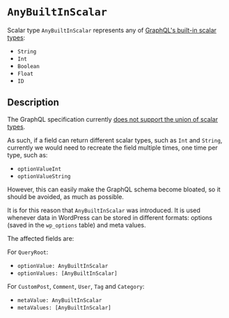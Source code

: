 # `AnyBuiltInScalar`

Scalar type `AnyBuiltInScalar` represents any of [GraphQL's built-in scalar types](https://spec.graphql.org/draft/#sec-Scalars.Built-in-Scalars):

- `String`
- `Int`
- `Boolean`
- `Float`
- `ID`

## Description

The GraphQL specification currently [does not support the union of scalar types](https://github.com/graphql/graphql-spec/issues/215).

As such, if a field can return different scalar types, such as `Int` and `String`, currently we would need to recreate the field multiple times, one time per type, such as:

- `optionValueInt`
- `optionValueString`

However, this can easily make the GraphQL schema become bloated, so it should be avoided, as much as possible.

It is for this reason that `AnyBuiltInScalar` was introduced. It is used whenever data in WordPress can be stored in different formats: options (saved in the `wp_options` table) and meta values.

The affected fields are:

For `QueryRoot`:

- `optionValue: AnyBuiltInScalar`
- `optionValues: [AnyBuiltInScalar]`

For `CustomPost`, `Comment`, `User`, `Tag` and `Category`:

- `metaValue: AnyBuiltInScalar`
- `metaValues: [AnyBuiltInScalar]`
